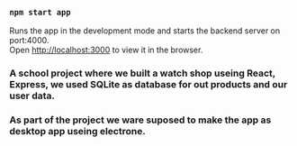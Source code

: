 
### `npm start app`

Runs the app in the development mode and starts the backend server on port:4000.\
Open [http://localhost:3000](http://localhost:3000) to view it in the browser.



### A school project where we built a watch shop useing React, Express, we used SQLite as database for out products and our user data.
### As part of the project we ware suposed to make the app as desktop app useing electrone.
